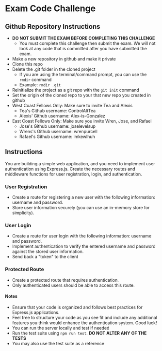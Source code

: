 # Exam Code Challenge

## Github Repository Instructions
- **DO NOT SUBMIT THE EXAM BEFORE COMPLETING THIS CHALLENGE**
    - You must complete this challenge then submit the exam. We will not look at any code that is committed after you have submitted the exam.
- Make a new repository in github and make it private
- Clone this repo 
- Delete the .git folder in the cloned project
    - If you are using the terminal/command prompt, you can use the `rmdir` command
    - Example: `rmdir .git`
- Reinitialize the project as a git repo with the `git init` command
- Set the origin of the cloned repo to your that new repo you created in github
- West Coast Fellows Only: Make sure to invite Tea and Alexis
    - Tea's Github username: ControlAltTea
    - Alexis' Github username: Alex-is-Gonzalez
- East Coast Fellows Only: Make sure you invite Wren, Jose, and Rafael
    - Jose's Github username: joselevelsup
    - Wrens's Github username: wrenpurcell
    - Rafael's Github username: imkewlhuh

## Instructions
You are building a simple web application, and you need to implement user authentication using Express.js. Create the necessary routes and middleware functions for user registration, login, and authentication.

### User Registration
- Create a route for registering a new user with the following information: username and password.
- Store user information securely (you can use an in-memory store for simplicity).

### User Login
- Create a route for user login with the following information: username and password.
- Implement authentication to verify the entered username and password against the stored user information.
- Send back a "token" to the client

### Protected Route
- Create a protected route that requires authentication.
- Only authenticated users should be able to access this route.

#### Notes
- Ensure that your code is organized and follows best practices for Express.js applications.
- Feel free to structure your code as you see fit and include any additional features you think would enhance the authentication system. Good luck!
- You can run the server locally and test if needed
- Run the test suite using `npm run test`. **DO NOT ALTER ANY OF THE TESTS**
- You may also use the test suite as a reference


